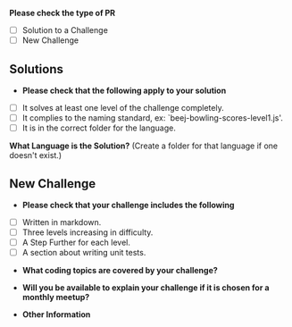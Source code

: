 
**Please check the type of PR**
* [ ] Solution to a Challenge
* [ ] New Challenge

## Solutions

* **Please check that the following apply to your solution**
- [ ] It solves at least one level of the challenge completely.
- [ ] It complies to the naming standard, ex: `beej-bowling-scores-level1.js'.
- [ ] It is in the correct folder for the language.

**What Language is the Solution?** (Create a folder for that language if one doesn't exist.)

## New Challenge

* **Please check that your challenge includes the following**
- [ ] Written in markdown.
- [ ] Three levels increasing in difficulty.
- [ ] A Step Further for each level.
- [ ] A section about writing unit tests.

* **What coding topics are covered by your challenge?**



* **Will you be available to explain your challenge if it is chosen for a monthly meetup?**



* **Other Information**